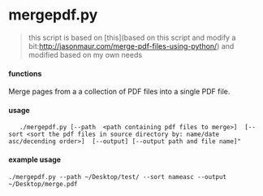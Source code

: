 # mergepdf.py 

> this script is based on [this](based on this script and modify a bit:http://jasonmaur.com/merge-pdf-files-using-python/) and modified based on my own needs

#### functions

Merge pages from a a collection of PDF files into a single PDF file.

#### usage

```
   ./mergepdf.py [--path  <path containing pdf files to merge>]  [--sort <sort the pdf files in source directory by: name/date asc/decending order>]  [--output] [--output path and file name]"
```

#### example usage

```
./mergepdf.py --path ~/Desktop/test/ --sort nameasc --output ~/Desktop/merge.pdf
```
